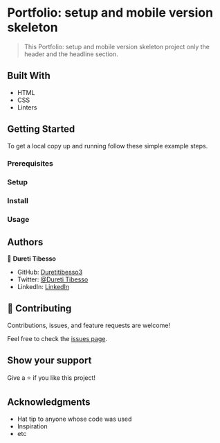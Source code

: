 # Portfolio: setup and mobile version skeleton

> This Portfolio: setup and mobile version skeleton project only the header and the headline section.


## Built With

- HTML
- CSS
- Linters

## Getting Started


To get a local copy up and running follow these simple example steps.

### Prerequisites
### Setup
### Install
### Usage

## Authors

👤 **Dureti Tibesso**

- GitHub: [Duretitibesso3](https://github.com/Duretitibesso3)
- Twitter: [@Dureti Tibesso](https://twitter.com/DuretiTibesso)
- LinkedIn: [LinkedIn](https://linkedin.com/in/linkedinhandle)


## 🤝 Contributing

Contributions, issues, and feature requests are welcome!

Feel free to check the [issues page](https://github.com/Duretitibesso3/Portfolio-mobile-version-skeleton/issues).

## Show your support

Give a ⭐️ if you like this project!

## Acknowledgments

- Hat tip to anyone whose code was used
- Inspiration
- etc

